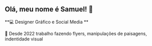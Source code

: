 ## Olá, meu nome é Samuel! 👋

**💻 Designer Gráfico e Social Media **


🧠 Desde 2022 trabalho fazendo flyers, manipulações de paisagens, indentidade visual

